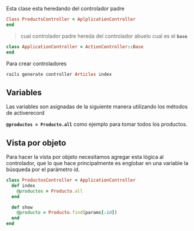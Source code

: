 Esta clase esta heredando del controlador padre
```ruby
Class ProductsController < AplplicationController
end
```

>  cual controlador padre hereda del controlador abuelo cual es el **`base`**

```ruby
class ApplicationController < ActionController::Base
end
```

Para crear controladores

```ruby
rails generate controller Articles index
```

## Variables
Las variables son asignadas de la siguiente manera utilizando los métodos de activerecord

**`@productos = Producto.all`** como ejemplo para tomar todos los productos.

## Vista por objeto
Para hacer la vista por objeto necesitamos agregar esta lógica al controlador, que lo que hace principalmente es englobar en una variable la búsqueda por el parámetro id.

```ruby
class ProductosController < ApplicationController
  def index
    @productos = Producto.all
  end

  def show
    @producto = Producto.find(params[:id])
  end
end
```

